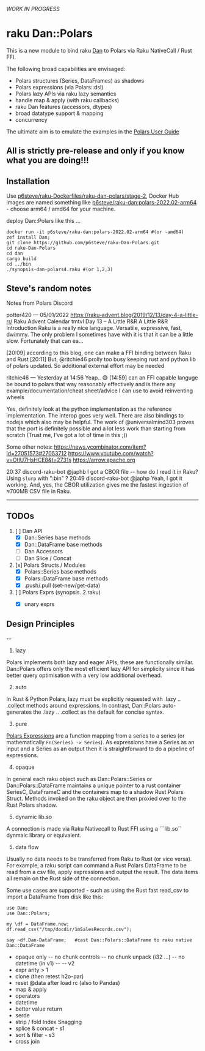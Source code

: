  *WORK IN PROGRESS*

# raku Dan::Polars

This is a new module to bind raku [Dan](https://github.com/p6steve/raku-Dan) to Polars via Raku NativeCall / Rust FFI.

The following broad capabilities are envisaged:
- Polars structures (Series, DataFrames) as shadows
- Polars expressions (via Polars::dsl)
- Polars lazy APIs via raku lazy semantics
- handle map & apply (with raku callbacks)
- raku Dan features (accessors, dtypes)
- broad datatype support & mapping
- concurrency

The ultimate aim is to emulate the examples in the [Polars User Guide](https://pola-rs.github.io/polars-book/user-guide/dsl/expressions.html)

## All is strictly pre-release and only if you know what you are doing!!!
 
## Installation
 
Use [p6steve/raku-Dockerfiles/raku-dan-polars/stage-2](https://github.com/p6steve/raku-Dockerfiles/blob/main/raku-dan-polars/stage-2/Dockerfile), Docker Hub images are named something like [p6steve/raku-dan:polars-2022.02-arm64](hub.docker.com) - choose arm64 / amd64 for your machine.
 
deploy Dan::Polars like this ...
```
docker run -it p6steve/raku-dan:polars-2022.02-arm64 #(or -amd64)
zef install Dan;
git clone https://github.com/p6steve/raku-Dan-Polars.git
cd raku-Dan-Polars
cd dan
cargo build
cd ../bin
./synopsis-dan-polars4.raku #(or 1,2,3)
```

## Steve's random notes

Notes from Polars Discord

potter420 — 05/01/2022
https://raku-advent.blog/2019/12/13/day-4-a-little-rr/
Raku Advent Calendar
tmtvl
Day 13 – A Little R&R
A Little R&R Introduction Raku is a really nice language. Versatile, expressive, fast, dwimmy. The only problem I sometimes have with it is that it can be a little slow. Fortunately that can ea…

[20:09]
according to this blog, one can make a FFI binding between Raku and Rust
[20:11]
But, @ritchie46  prolly too busy keeping rust and python lib of polars updated. So additional external effort may be needed

ritchie46 — Yesterday at 14:56
Yeap.. 😅
[14:59]
can an FFI capable languge be bound to polars that way reasonably effectively and is there any example/documentation/cheat sheet/advice I can use to avoid reinventing wheels

Yes, definitely look at the python implementation as the reference implementation. The interop goes very well. There are also bindings to nodejs which also may be helpful. The work of @universalmind303 proves that the port is definitely possible and a lot less work than starting from scratch (Trust me, I've got a lot of time in this ;))

Some other notes:
https://news.ycombinator.com/item?id=27051573#27053712
https://www.youtube.com/watch?v=OtIU7HsHCE8&t=2731s
https://arrow.apache.org


20:37	discord-raku-bot	<Anton Antonov> @japhb I got a CBOR file -- how do I read it in Raku? Using `slurp` with ":bin" ?
20:49	discord-raku-bot	<Anton Antonov> @japhp Yeah, I got it working. And, yes, the CBOR utilization gives me the fastest ingestion of ≈700MB CSV file in Raku.

------

## TODOs

1. [ ] Dan API
   - [x] Dan::Series base methods
   - [x] Dan::DataFrame base methods
   - [ ] Dan Accessors
   - [ ] Dan Slice / Concat
   
2. [x] Polars Structs / Modules
   - [x] Polars::Series base methods
   - [x] Polars::DataFrame base methods
   - [x] .push/.pull (set-new/get-data)
   
3. [ ] Polars Exprs (synopsis..2.raku)
   - [x] unary exprs
 
 
## Design Principles
--
1. lazy

Polars implements both lazy and eager APIs, these are functionally similar. Dan::Polars offers only the most efficient lazy API for simplicity since it has better query optimisation with a very low additional overhead.

2. auto

In Rust & Python Polars, lazy must be explicitly requested with .lazy .. .collect methods around expressions. In contrast, Dan::Polars auto-generates the .lazy .. .collect as the default for concise syntax.

3. pure

[Polars Expressions](https://pola-rs.github.io/polars-book/user-guide/dsl/intro.html) are a function mapping from a series to a series (or mathematically ```Fn(Series) -> Series```). As expressions have a Series as an input and a Series as an output then it is straightforward to do a pipeline of expressions.

4. opaque
 
In general each raku object such as Dan::Polars::Series or Dan::Polars::DataFrame maintains a unique pointer to a rust container SeriesC, DataFrameC and the containers map to a shadow Rust Polars Struct. Methods invoked on the raku object are then proxied over to the Rust Polars shadow. 
 
5. dynamic lib.so
 
A connection is made via Raku Nativecall to Rust FFI using a ```lib.so`` dynmaic library or equivalent.
 
5. data flow

Usually no data needs to be transferred from Raku to Rust (or vice versa). For example, a raku script can command a Rust Polars DataFrame to be read from a csv file, apply expressions and output the result. The data items all remain on the Rust side of the connection.
 
Some use cases are supported - such as using the Rust fast read_csv to import a DataFrame from disk like this:
 
```
use Dan;
use Dan::Polars;

my \df = DataFrame.new;
df.read_csv("/tmp/docdir/1mSalesRecords.csv");

say ~df.Dan-DataFrame;   #cast Dan::Polars::DataFrame to raku native Dan::DataFrame
 ```

- opaque only
-- no chunk controls
-- no chunk unpack (i32 ...)
-- no datetime (in v1)
--
-- v2
- expr arity > 1
- clone (then retest h2o-par)
- reset @data after load rc (also to Pandas)
- map & apply
- operators
- datetime
- better value return
- serde
- strip / fold Index
Snagging
- splice & concat - s1
- sort & filter - s3
- cross join

